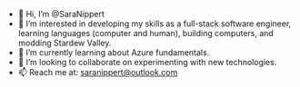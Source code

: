 - 👋 Hi, I’m @SaraNippert
- 👀 I’m interested in developing my skills as a full-stack software engineer, learning languages (computer and human), building computers, and modding Stardew Valley.
- 🌱 I’m currently learning about Azure fundamentals.
- 💞️ I’m looking to collaborate on experimenting with new technologies.
- 📫 Reach me at: saranippert@outlook.com

<!---
SaraNippert/SaraNippert is a ✨ special ✨ repository because its `README.md` (this file) appears on your GitHub profile.
You can click the Preview link to take a look at your changes.
--->
